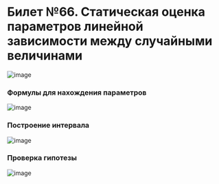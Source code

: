 # Билет №66. Статическая оценка параметров линейной зависимости между случайными величинами

![image](https://user-images.githubusercontent.com/78733604/211726374-0760083d-b25b-4e60-b17d-5fe43e828765.png)

### Формулы для нахождения параметров

![image](https://user-images.githubusercontent.com/78733604/211726450-4c8c4a83-1ad4-450a-b440-365de768a152.png)

### Построение интервала

![image](https://user-images.githubusercontent.com/78733604/211726725-874bce73-7524-4374-a9b4-b1c7868dfed2.png)

### Проверка гипотезы

![image](https://user-images.githubusercontent.com/78733604/211726748-aabf736e-dcdc-4679-8997-34fef2482192.png)

